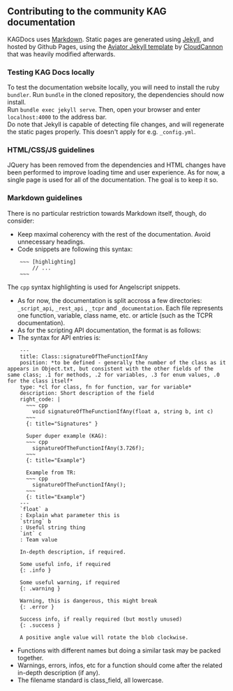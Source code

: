 ## Contributing to the community KAG documentation

KAGDocs uses [Markdown](https://guides.github.com/features/mastering-markdown/). Static pages are generated using [Jekyll](https://jekyllrb.com/), and hosted by Github Pages, using the [Aviator Jekyll template](https://github.com/CloudCannon/aviator-jekyll-template) by [CloudCannon](https://cloudcannon.com/) that was heavily modified afterwards.

### Testing KAG Docs locally

To test the documentation website locally, you will need to install the ruby `bundler`. Run `bundle` in the cloned repository, the dependencies should now install.  
Run `bundle exec jekyll serve`. Then, open your browser and enter `localhost:4000` to the address bar.  
Do note that Jekyll is capable of detecting file changes, and will regenerate the static pages properly. This doesn't apply for e.g. `_config.yml`.

### HTML/CSS/JS guidelines

JQuery has been removed from the dependencies and HTML changes have been performed to improve loading time and user experience. As for now, a single page is used for all of the documentation. The goal is to keep it so.

### Markdown guidelines

There is no particular restriction towards Markdown itself, though, do consider:

- Keep maximal coherency with the rest of the documentation. Avoid unnecessary headings.
- Code snippets are following this syntax:
```
	~~~ [highlighting]
		// ...
	~~~
```
The `cpp` syntax highlighting is used for Angelscript snippets.
- As for now, the documentation is split accross a few directories: `_script_api`, `_rest_api`
, `_tcpr` and `_documentation`. Each file represents one function, variable, class name, etc. or article (such as the TCPR documentation).
- As for the scripting API documentation, the format is as follows:
- The syntax for API entries is:
```
	---
	title: Class::signatureOfTheFunctionIfAny
	position: *to be defined - generally the number of the class as it appears in Object.txt, but consistent with the other fields of the same class; .1 for methods, .2 for variables, .3 for enum values, .0 for the class itself*
	type: *cl for class, fn for function, var for variable*
	description: Short description of the field
	right_code: |
	  ~~~ cpp
	    void signatureOfTheFunctionIfAny(float a, string b, int c)
	  ~~~
	  {: title="Signatures" }

	  Super duper example (KAG):
	  ~~~ cpp
	  	signatureOfTheFunctionIfAny(3.726f);
	  ~~~
	  {: title="Example"}

	  Example from TR:
	  ~~~ cpp
	  	signatureOfTheFunctionIfAny();
	  ~~~
	  {: title="Example"}
	---
	`float` a
	: Explain what parameter this is
	`string` b
	: Useful string thing
	`int` c
	: Team value

	In-depth description, if required.

	Some useful info, if required
	{: .info }

	Some useful warning, if required
	{: .warning }

	Warning, this is dangerous, this might break
	{: .error }

	Success info, if really required (but mostly unused)
	{: .success }

	A positive angle value will rotate the blob clockwise.
```
- Functions with different names but doing a similar task may be packed together.
- Warnings, errors, infos, etc for a function should come after the related in-depth description (if any).
- The filename standard is class_field, all lowercase.
